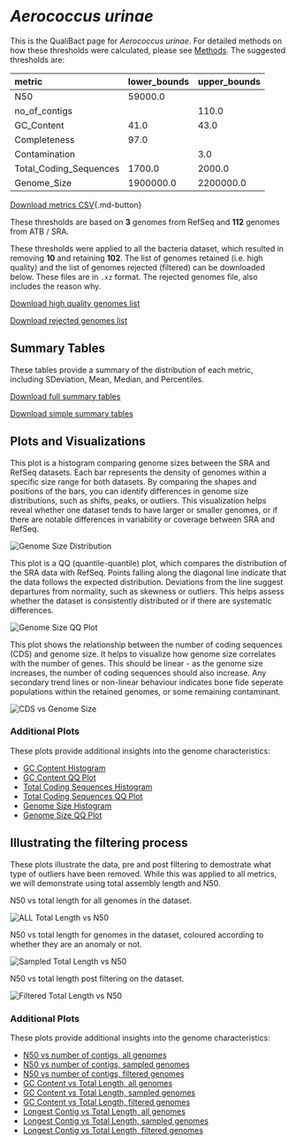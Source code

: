 # *Aerococcus urinae*

This is the QualiBact page for *Aerococcus urinae*. For detailed methods on how these thresholds were calculated, please see [Methods](../../methods.md).
The suggested thresholds are: 

| metric                 | lower_bounds   | upper_bounds   |
|:-----------------------|:---------------|:---------------|
| N50                    | 59000.0        |                |
| no_of_contigs          |                | 110.0          |
| GC_Content             | 41.0           | 43.0           |
| Completeness           | 97.0           |                |
| Contamination          |                | 3.0            |
| Total_Coding_Sequences | 1700.0         | 2000.0         |
| Genome_Size            | 1900000.0      | 2200000.0      |

[Download metrics CSV](Aerococcus_urinae_metrics.csv){.md-button}


These thresholds are based on **3** genomes from RefSeq and **112** genomes from ATB / SRA.

These thresholds were applied to all the bacteria dataset, which resulted in removing **10** and retaining **102**.
The list of genomes retained (i.e. high quality) and the list of genomes rejected (filtered) can be downloaded below. These files are in `.xz` format. The rejected genomes file, also includes the reason why.

[Download high quality genomes list](Aerococcus_urinae_high_quality_genomes.csv.xz)


[Download rejected genomes list](Aerococcus_urinae_filtered_out_genomes.csv.xz)



## Summary Tables
These tables provide a summary of the distribution of each metric, including SDeviation, Mean, Median, and Percentiles.

[Download full summary tables](summary.csv)

[Download simple summary tables](selected_summary.csv)

## Plots and Visualizations

This plot is a histogram comparing genome sizes between the SRA and RefSeq datasets. Each bar represents the density of genomes within a specific size range for both datasets. By comparing the shapes and positions of the bars, you can identify differences in genome size distributions, such as shifts, peaks, or outliers. This visualization helps reveal whether one dataset tends to have larger or smaller genomes, or if there are notable differences in variability or coverage between SRA and RefSeq.

![Genome Size Distribution](Genome_Size_refseq_histogram_kde.png)

This plot is a QQ (quantile-quantile) plot, which compares the distribution of the SRA data with RefSeq. Points falling along the diagonal line indicate that the data follows the expected distribution. Deviations from the line suggest departures from normality, such as skewness or outliers. This helps assess whether the dataset is consistently distributed or if there are systematic differences.

![Genome Size QQ Plot](Genome_Size_refseq_qqplot.png)

This plot shows the relationship between the number of coding sequences (CDS) and genome size. It helps to visualize how genome size correlates with the number of genes. This should be linear - as the genome size increases, the number of coding sequences should also increase. Any secondary trend lines or non-linear behaviour indicates bone fide seperate populations within the retained genomes, or some remaining contaminant. 

![CDS vs Genome Size](Aerococcus_urinae_CDS_vs_Genome_Size.png)

### Additional Plots

These plots provide additional insights into the genome characteristics:

- [GC Content Histogram](GC_Content_refseq_histogram_kde.png)
- [GC Content QQ Plot](GC_Content_refseq_qqplot.png)
- [Total Coding Sequences Histogram](Total_Coding_Sequences_refseq_histogram_kde.png)
- [Total Coding Sequences QQ Plot](Total_Coding_Sequences_refseq_qqplot.png)
- [Genome Size Histogram](Genome_Size_refseq_histogram_kde.png)
- [Genome Size QQ Plot](Genome_Size_refseq_qqplot.png)
## Illustrating the filtering process
These plots illustrate the data, pre and post filtering to demostrate what type of outliers have been removed. While this was applied to all metrics, we will demonstrate using total assembly length and N50.

N50 vs total length for all genomes in the dataset.

![ALL Total Length vs N50](Aerococcus_urinae_all_total_length_N50.png)

N50 vs total length for genomes in the dataset, coloured according to whether they are an anomaly or not.

![Sampled Total Length vs N50](Aerococcus_urinae_sample_total_length_N50.png)

N50 vs total length post filtering on the dataset.

![Filtered Total Length vs N50](Aerococcus_urinae_filt_total_length_N50.png)

### Additional Plots

These plots provide additional insights into the genome characteristics:

- [N50 vs number of contigs, all genomes](Aerococcus_urinae_all_N50_number.png)
- [N50 vs number of contigs, sampled genomes](Aerococcus_urinae_sample_N50_number.png)
- [N50 vs number of contigs, filtered genomes](Aerococcus_urinae_filt_N50_number.png)
- [GC Content vs Total Length, all genomes](Aerococcus_urinae_all_total_length_GC_Content.png)
- [GC Content vs Total Length, sampled genomes](Aerococcus_urinae_sample_total_length_GC_Content.png)
- [GC Content vs Total Length, filtered genomes](Aerococcus_urinae_filt_total_length_GC_Content.png)
- [Longest Contig vs Total Length, all genomes](Aerococcus_urinae_all_total_length_longest.png)
- [Longest Contig vs Total Length, sampled genomes](Aerococcus_urinae_sample_total_length_longest.png)
- [Longest Contig vs Total Length, filtered genomes](Aerococcus_urinae_filt_total_length_longest.png)
